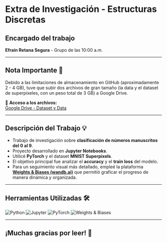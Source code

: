 # Extra de Investigación - Estructuras Discretas

## Encargado del trabajo
**Efraín Retana Segura** - Grupo de las 10:00 a.m.

---

## Nota Importante 📄
Debido a las limitaciones de almacenamiento en GitHub (aproximadamente 2 - 4 GB), tuve que subir dos archivos de gran tamaño (la data y el dataset de superpíxeles, con un peso total de 3 GB) a Google Drive.

🔗 **Acceso a los archivos:**  
[Google Drive - Dataset y Data](https://drive.google.com/drive/folders/1hPGiu6-ayWiVcnxrCH7TVtjcd8cTyB_q?usp=sharing)

---

## Descripción del Trabajo 💡
- Trabajo de investigación sobre **clasificación de números manuscritos del 0 al 9**.
- Proyecto desarrollado en **Jupyter Notebooks**.
- Utilicé **PyTorch** y el dataset **MNIST Superpixels**.
- El objetivo principal fue analizar el **accuracy** y el **train loss** del modelo.
- Para un seguimiento visual más detallado, empleé la plataforma **[Weights & Biases (wandb.ai)](https://wandb.ai/)** que permitió graficar el progreso de manera dinámica y organizada.

---

## Herramientas Utilizadas 🛠️
![Python](https://img.shields.io/badge/Python-3776AB?style=for-the-badge&logo=python&logoColor=white)
![Jupyter](https://img.shields.io/badge/Jupyter-F37626?style=for-the-badge&logo=jupyter&logoColor=white)
![PyTorch](https://img.shields.io/badge/PyTorch-EE4C2C?style=for-the-badge&logo=pytorch&logoColor=white)
![Weights & Biases](https://img.shields.io/badge/W%26B-FFBE00?style=for-the-badge&logo=weightsandbiases&logoColor=black)

---

## ¡Muchas gracias por leer! 🙌
